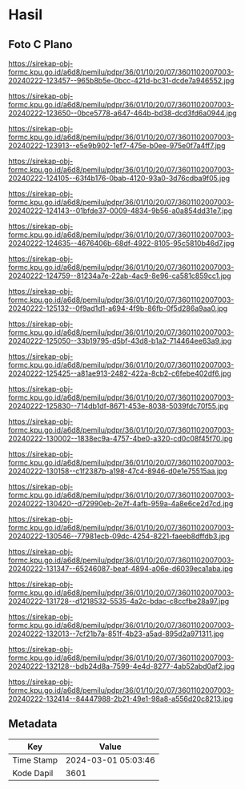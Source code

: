 # Hasil

## Foto C Plano

https://sirekap-obj-formc.kpu.go.id/a6d8/pemilu/pdpr/36/01/10/20/07/3601102007003-20240222-123457--965b8b5e-0bcc-421d-bc31-dcde7a946552.jpg

https://sirekap-obj-formc.kpu.go.id/a6d8/pemilu/pdpr/36/01/10/20/07/3601102007003-20240222-123650--0bce5778-a647-464b-bd38-dcd3fd6a0944.jpg

https://sirekap-obj-formc.kpu.go.id/a6d8/pemilu/pdpr/36/01/10/20/07/3601102007003-20240222-123913--e5e9b902-1ef7-475e-b0ee-975e0f7a4ff7.jpg

https://sirekap-obj-formc.kpu.go.id/a6d8/pemilu/pdpr/36/01/10/20/07/3601102007003-20240222-124105--63f4b176-0bab-4120-93a0-3d76cdba9f05.jpg

https://sirekap-obj-formc.kpu.go.id/a6d8/pemilu/pdpr/36/01/10/20/07/3601102007003-20240222-124143--01bfde37-0009-4834-9b56-a0a854dd31e7.jpg

https://sirekap-obj-formc.kpu.go.id/a6d8/pemilu/pdpr/36/01/10/20/07/3601102007003-20240222-124635--4676406b-68df-4922-8105-95c5810b46d7.jpg

https://sirekap-obj-formc.kpu.go.id/a6d8/pemilu/pdpr/36/01/10/20/07/3601102007003-20240222-124759--81234a7e-22ab-4ac9-8e96-ca581c859cc1.jpg

https://sirekap-obj-formc.kpu.go.id/a6d8/pemilu/pdpr/36/01/10/20/07/3601102007003-20240222-125132--0f9ad1d1-a694-4f9b-86fb-0f5d286a9aa0.jpg

https://sirekap-obj-formc.kpu.go.id/a6d8/pemilu/pdpr/36/01/10/20/07/3601102007003-20240222-125050--33b19795-d5bf-43d8-b1a2-714464ee63a9.jpg

https://sirekap-obj-formc.kpu.go.id/a6d8/pemilu/pdpr/36/01/10/20/07/3601102007003-20240222-125425--a81ae913-2482-422a-8cb2-c6febe402df6.jpg

https://sirekap-obj-formc.kpu.go.id/a6d8/pemilu/pdpr/36/01/10/20/07/3601102007003-20240222-125830--714db1df-8671-453e-8038-5039fdc70f55.jpg

https://sirekap-obj-formc.kpu.go.id/a6d8/pemilu/pdpr/36/01/10/20/07/3601102007003-20240222-130002--1838ec9a-4757-4be0-a320-cd0c08f45f70.jpg

https://sirekap-obj-formc.kpu.go.id/a6d8/pemilu/pdpr/36/01/10/20/07/3601102007003-20240222-130158--c1f2387b-a198-47c4-8946-d0e1e75515aa.jpg

https://sirekap-obj-formc.kpu.go.id/a6d8/pemilu/pdpr/36/01/10/20/07/3601102007003-20240222-130420--d72990eb-2e7f-4afb-959a-4a8e6ce2d7cd.jpg

https://sirekap-obj-formc.kpu.go.id/a6d8/pemilu/pdpr/36/01/10/20/07/3601102007003-20240222-130546--77981ecb-09dc-4254-8221-faeeb8dffdb3.jpg

https://sirekap-obj-formc.kpu.go.id/a6d8/pemilu/pdpr/36/01/10/20/07/3601102007003-20240222-131347--65246087-beaf-4894-a06e-d6039eca1aba.jpg

https://sirekap-obj-formc.kpu.go.id/a6d8/pemilu/pdpr/36/01/10/20/07/3601102007003-20240222-131728--d1218532-5535-4a2c-bdac-c8ccfbe28a97.jpg

https://sirekap-obj-formc.kpu.go.id/a6d8/pemilu/pdpr/36/01/10/20/07/3601102007003-20240222-132013--7cf21b7a-851f-4b23-a5ad-895d2a971311.jpg

https://sirekap-obj-formc.kpu.go.id/a6d8/pemilu/pdpr/36/01/10/20/07/3601102007003-20240222-132128--bdb24d8a-7599-4e4d-8277-4ab52abd0af2.jpg

https://sirekap-obj-formc.kpu.go.id/a6d8/pemilu/pdpr/36/01/10/20/07/3601102007003-20240222-132414--84447988-2b21-49e1-98a8-a556d20c8213.jpg


## Metadata

| Key        | Value               |
| ---------- | ------------------- |
| Time Stamp | 2024-03-01 05:03:46 |
| Kode Dapil | 3601                |




